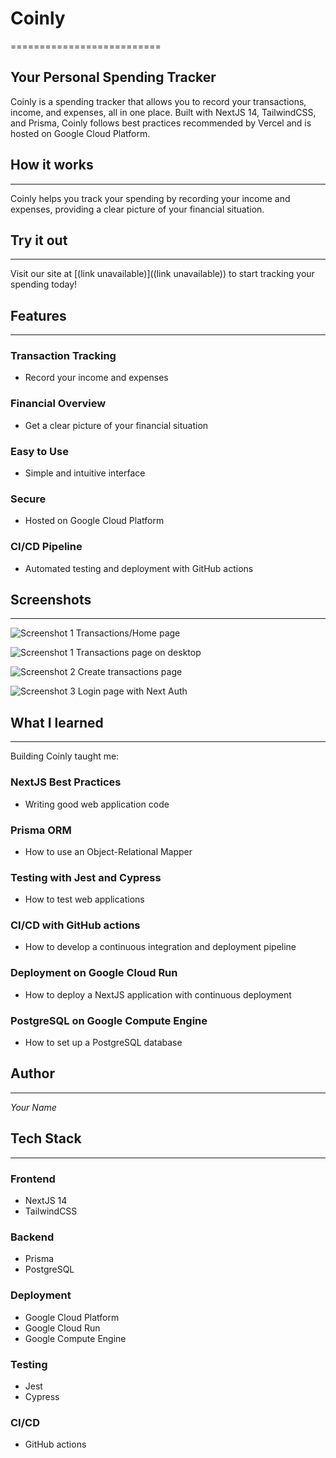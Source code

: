 # **Coinly**
==========================

**Your Personal Spending Tracker**
---------------------

Coinly is a spending tracker that allows you to record your transactions, income, and expenses, all in one place. Built with NextJS 14, TailwindCSS, and Prisma, Coinly follows best practices recommended by Vercel and is hosted on Google Cloud Platform.

## **How it works**
---------------

Coinly helps you track your spending by recording your income and expenses, providing a clear picture of your financial situation.

## **Try it out**
------------

Visit our site at [(link unavailable)]((link unavailable)) to start tracking your spending today!

## **Features**
----------

### Transaction Tracking

* Record your income and expenses

### Financial Overview

* Get a clear picture of your financial situation

### Easy to Use

* Simple and intuitive interface

### Secure

* Hosted on Google Cloud Platform

### CI/CD Pipeline

* Automated testing and deployment with GitHub actions

## **Screenshots**
----------

![Screenshot 1](demo/transactions.png)
Transactions/Home page

![Screenshot 1](demo/transactions-desktop.png)
Transactions page on desktop

![Screenshot 2](demo/create-transaction.png)
Create transactions page

![Screenshot 3](demo/login.png)
Login page with Next Auth

## **What I learned**
----------------

Building Coinly taught me:

### NextJS Best Practices

* Writing good web application code

### Prisma ORM

* How to use an Object-Relational Mapper

### Testing with Jest and Cypress

* How to test web applications

### CI/CD with GitHub actions

* How to develop a continuous integration and deployment pipeline

### Deployment on Google Cloud Run

* How to deploy a NextJS application with continuous deployment

### PostgreSQL on Google Compute Engine

* How to set up a PostgreSQL database

## **Author**
----------

*Your Name*

## **Tech Stack**
---------------

### Frontend

* NextJS 14
* TailwindCSS

### Backend

* Prisma
* PostgreSQL

### Deployment

* Google Cloud Platform
* Google Cloud Run
* Google Compute Engine

### Testing

* Jest
* Cypress

### CI/CD

* GitHub actions
